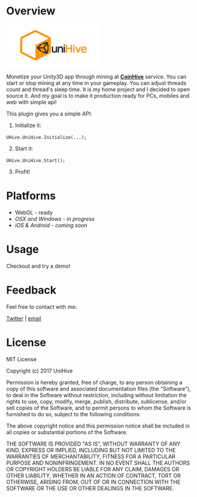 # Overview
<img src="https://raw.githubusercontent.com/afrokick/unihive/master/unihive_logo.png" alt="UniHive logo" width="50%">

Monetize your Unity3D app through mining at <a href="https://coinhive.com"><strong>CoinHive</strong></a> service. You can start or stop mining at any time in your gameplay. You can adjust threads count and  thread's sleep time. It is my home project and I decided to open source it. And my goal is to make it production ready for PCs, mobiles and web with simple api!


This plugin gives you a simple API:

1) Initialize it:

<code>UHive.UniHive.Initialize(...);</code>

2) Start it:

<code>UHive.UniHive.Start();</code>

3) Profit!

# Platforms

* WebGL - ready
* <i>OSX and Windows - in progress</i>
* <i>iOS & Android - coming soon</i>

# Usage

Checkout and try a demo!

# Feedback

Feel free to contact with me:

<a href="https://twitter.com/afrokick">Twitter</a> | <a href="mailto://devbyru@gmail.com">email</a>

# License

MIT License

Copyright (c) 2017 UniHive

Permission is hereby granted, free of charge, to any person obtaining a copy
of this software and associated documentation files (the "Software"), to deal
in the Software without restriction, including without limitation the rights
to use, copy, modify, merge, publish, distribute, sublicense, and/or sell
copies of the Software, and to permit persons to whom the Software is
furnished to do so, subject to the following conditions:

The above copyright notice and this permission notice shall be included in all
copies or substantial portions of the Software.

THE SOFTWARE IS PROVIDED "AS IS", WITHOUT WARRANTY OF ANY KIND, EXPRESS OR
IMPLIED, INCLUDING BUT NOT LIMITED TO THE WARRANTIES OF MERCHANTABILITY,
FITNESS FOR A PARTICULAR PURPOSE AND NONINFRINGEMENT. IN NO EVENT SHALL THE
AUTHORS OR COPYRIGHT HOLDERS BE LIABLE FOR ANY CLAIM, DAMAGES OR OTHER
LIABILITY, WHETHER IN AN ACTION OF CONTRACT, TORT OR OTHERWISE, ARISING FROM,
OUT OF OR IN CONNECTION WITH THE SOFTWARE OR THE USE OR OTHER DEALINGS IN THE
SOFTWARE.
